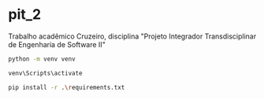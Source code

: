 # pit_2
 Trabalho acadêmico Cruzeiro, disciplina "Projeto Integrador Transdisciplinar de Engenharia de Software II"


``` bash
python -m venv venv
```

``` bash
venv\Scripts\activate
```

``` bash
pip install -r .\requirements.txt
```
